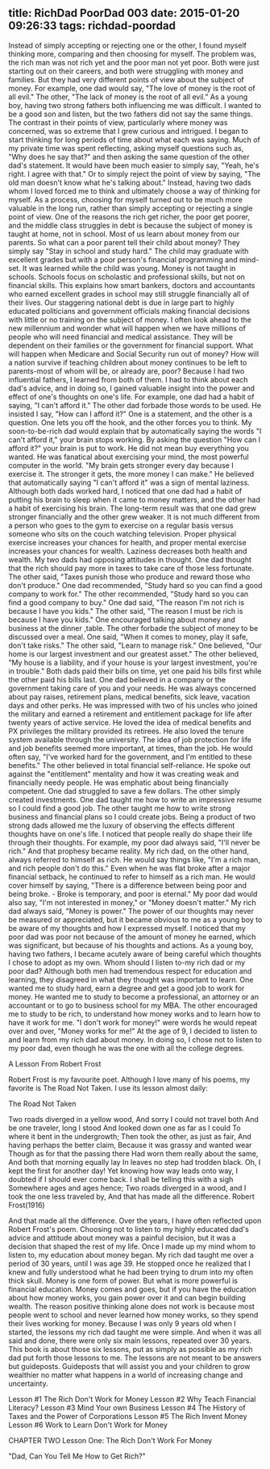 title: RichDad PoorDad 003
date: 2015-01-20 09:26:33
tags: richdad-poordad
---

Instead of simply accepting or rejecting one or the other, I found myself thinking more, comparing and then choosing for myself.
The problem was, the rich man was not rich yet and the poor man not yet poor. Both were just starting out on their careers, and both were struggling with money and families. But they had very different points of view about the subject of money.
For example, one dad would say, "The love of money is the root of all evil." The other, "The lack of money is the root of all evil."
As a young boy, having two strong fathers both influencing me was difficult. I wanted to be a good son and listen, but the two fathers did not say the same things. The contrast in their points of view, particularly where money was concerned, was so extreme that I grew curious and intrigued. I began to start thinking for long periods of time about what each was saying.
Much of my private time was spent reflecting, asking myself questions such as, "Why does he say that?" and then asking the same question of the other dad's statement. It would have been much easier to simply say, "Yeah, he's right. I agree with that." Or to simply reject the point of view by saying, "The old man doesn't know what he's talking about." Instead, having two dads whom I loved forced me to think and ultimately choose a way of thinking for myself. As a process, choosing for myself turned out to be much more valuable in the long run, rather than simply accepting or rejecting a single point of view.
One of the reasons the rich get richer, the poor get poorer, and the middle class struggles in debt is because the subject of money is taught at home, not in school. Most of us learn about money from our parents. So what can a poor parent tell their child about money? They simply say "Stay in school and study hard." The child may graduate with excellent grades but with a poor person's financial programming and mind-set. It was learned while the child was young.
Money is not taught in schools. Schools focus on scholastic and professional skills, but not on financial skills. This explains how smart bankers, doctors and accountants who earned excellent grades in school may still struggle financially all of their lives. Our staggering national debt is due in large part to highly educated politicians and government officials making financial decisions with little or no training on the subject of money.
I often look ahead to the new millennium and wonder what will happen when we have millions of people who will need financial and medical assistance. They will be dependent on their families or the government for financial support. What will happen when Medicare and Social Security run out of money? How will a nation survive if teaching children about money continues to be left to parents-most of whom will be, or already are, poor?
Because I had two influential fathers, I learned from both of them. I had to think about each dad's advice, and in doing so, I gained valuable
insight into the power and effect of one's thoughts on one's life. For example, one dad had a habit of saying, "I can't afford it." The other dad forbade those words to be used. He insisted I say, "How can I afford it?" One is a statement, and the other is a question. One lets you off the hook, and the other forces you to think. My soon-to-be-rich dad would explain that by automatically saying the words "I can't afford it," your brain stops working. By asking the question "How can I afford it?" your brain is put to work. He did not mean buy everything you wanted. He was fanatical about exercising your mind, the most powerful computer in the world. "My brain gets stronger every day because I exercise it. The stronger it gets, the more money I can make." He believed that automatically saying "I can't afford it" was a sign of mental laziness.
Although both dads worked hard, I noticed that one dad had a habit of putting his brain to sleep when it came to money matters, and the other had a habit of exercising his brain. The long-term result was that one dad grew stronger financially and the other grew weaker. It is not much different from a person who goes to the gym to exercise on a regular basis versus someone who sits on the couch watching television. Proper physical exercise increases your chances for health, and proper mental exercise increases your chances for wealth. Laziness decreases both health and wealth.
My two dads had opposing attitudes in thought. One dad thought that the rich should pay more in taxes to take care of those less fortunate. The other said, "Taxes punish those who produce and reward those who don't produce."
One dad recommended, "Study hard so you can find a good company to work for." The other recommended, "Study hard so you can find a good company to buy."
One dad said, "The reason I'm not rich is because I have you kids." The other said, "The reason I must be rich is because I have you kids."
One encouraged talking about money and business at the dinner ,table. The other forbade the subject of money to be discussed over a meal.
One said, "When it comes to money, play it safe, don't take risks." The other said, "Learn to manage risk."
One believed, "Our home is our largest investment and our greatest asset." The other believed, "My house is a liability, and if your house is your largest investment, you're in trouble."
Both dads paid their bills on time, yet one paid his bills first while the other paid his bills last.
One dad believed in a company or the government taking care of you and your needs. He was always concerned about pay raises, retirement plans, medical benefits, sick leave, vacation days and other perks. He was impressed with two of his uncles who joined the military and earned a retirement and entitlement package for life after twenty years of active service. He loved the idea of medical benefits and PX privileges the military provided its retirees. He also loved the tenure system available through the university. The idea of job protection for life and job benefits seemed more important, at times, than the job. He would often say, "I've worked hard for the government, and I'm entitled to these benefits."
The other believed in total financial self-reliance. He spoke out against the "entitlement" mentality and how it was creating weak and financially needy people. He was emphatic about being financially competent.
One dad struggled to save a few dollars. The other simply created investments.
One dad taught me how to write an impressive resume so I could find a good job. The other taught me how to write strong business and financial plans so I could create jobs.
Being a product of two strong dads allowed me the luxury of observing the effects different thoughts have on one's life. I noticed that people really do shape their life through their thoughts.
For example, my poor dad always said, "I'll never be rich." And that prophesy became reality. My rich dad, on the other hand, always referred to himself as rich. He would say things like, "I'm a rich man, and rich people don't do this." Even when he was flat broke after a major financial setback, he continued to refer to himself as a rich man. He would cover himself by saying, "There is a difference between being poor and being broke. - Broke is temporary, and poor is eternal."
My poor dad would also say, "I'm not interested in money," or "Money doesn't matter." My rich dad always said, "Money is power."
The power of our thoughts may never be measured or appreciated, but it became obvious to me as a young boy to be aware of my thoughts and how I expressed myself. I noticed that my poor dad was poor not because of the amount of money he earned, which was significant, but
because of his thoughts and actions. As a young boy, having two fathers, I became acutely aware of being careful which thoughts I chose to adopt as my own. Whom should I listen to-my rich dad or my poor dad?
Although both men had tremendous respect for education and learning, they disagreed in what they thought was important to learn. One wanted me to study hard, earn a degree and get a good job to work for money. He wanted me to study to become a professional, an attorney or an accountant or to go to business school for my MBA. The other encouraged me to study to be rich, to understand how money works and to learn how to have it work for me. "I don't work for money!" were words he would repeat over and over, "Money works for me!"
At the age of 9, I decided to listen to and learn from my rich dad about money. In doing so, I chose not to listen to my poor dad, even though he was the one with all the college degrees.

A Lesson From Robert Frost

Robert Frost is my favourite poet. Although I love many of his poems, my favorite is The Road Not Taken. I use its lesson almost daily:

The Road Not Taken

Two roads diverged in a yellow wood, And sorry I could not travel both And be one traveler, long I stood And looked down one as far as I could To where it bent in the undergrowth;
Then took the other, as just as fair, And having perhaps the better claim, Because it was grassy and wanted wear Though as for that the passing there Had worn them really about the same,
And both that morning equally lay In leaves no step had trodden black. Oh, I kept the first for another day! Yet knowing how way leads onto way, I doubted if I should ever come back.
I shall be telling this with a sigh Somewhere ages and ages hence; Two roads diverged in a wood, and I took the one less traveled by, And that has made all the difference.
Robert Frost(1916)

And that made all the difference.
Over the years, I have often reflected upon Robert Frost's poem. Choosing not to listen to my highly educated dad's advice and attitude about money was a painful decision, but it was a decision that shaped the rest of my life.
Once I made up my mind whom to listen to, my education about money began. My rich dad taught me over a period of 30 years, until I was age 39. He stopped once he realized that I knew and fully understood what he had been trying to drum into my often thick skull.
Money is one form of power. But what is more powerful is financial education. Money comes and goes, but if you have the education about how money works, you gain power over it and can begin building wealth. The reason positive thinking alone does not work is because most people went to school and never learned how money works, so they spend their lives working for money.
Because I was only 9 years old when I started, the lessons my rich dad taught me were simple. And when it was all said and done, there were only six main lessons, repeated over 30 years. This book is about those six lessons, put as simply as possible as my rich dad put forth those lessons to me. The lessons are not meant to be answers but guideposts. Guideposts that will assist you and your children to grow wealthier no matter what happens in a world of increasing change and uncertainty.

Lesson #1 The Rich Don't Work for Money
Lesson #2 Why Teach Financial Literacy?
Lesson #3 Mind Your own Business
Lesson #4 The History of Taxes and the  Power of Corporations
Lesson #5 The Rich Invent Money
Lesson #6 Work to Learn Don't Work for Money

CHAPTER TWO
Lesson One: The Rich Don't Work For Money

"Dad, Can You Tell Me How to Get Rich?"
